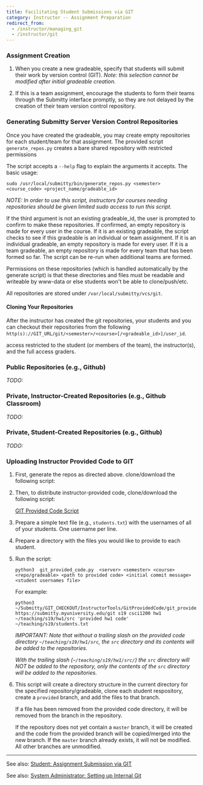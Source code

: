 ```yaml
---
title: Facilitating Student Submissions via GIT
category: Instructor -- Assignment Preparation
redirect_from:
  - /instructor/managing_git
  - /instructor/git
---
```



### Assignment Creation

1. When you create a new gradeable, specify that students will submit
their work by version control (GIT).  _Note: this selection cannot be
modified after initial gradeable creation._

2. If this is a team assignment, encourage the students to form their teams through the Submitty interface promptly, so they are not delayed by the creation of their team version control repository.


### Generating Submitty Server Version Control Repositories

Once you have created the gradeable, you may create empty repositories
for each student/team for that assignment.  The provided script
`generate_repos.py` creates a bare shared repository with restricted
permissions

The script accepts a `--help` flag to explain the arguments it
accepts. The basic usage:

```
sudo /usr/local/submitty/bin/generate_repos.py <semester> <course_code> <project_name/gradeable_id>
```

_NOTE: In order to use this script, instructors for courses needing
repositories should be given limited sudo access to run this script._

If the third argument is not an existing gradeable_id, the user is
prompted to confirm to make these repositories.  If confirmed, an
empty repository is made for every user in the course.  If it is an
existing gradeable, the script checks to see if this gradeable is an
individual or team assignment.  If it is an individual gradeable, an
empty repository is made for every user.  If it is a team gradeable,
an empty repository is made for every team that has been formed so
far.  The script can be re-run when additional teams are formed.

Permissions on these repositories (which is handled automatically by
the generate script) is that these directories and files must be
readable and writeable by www-data or else students won't be able to
clone/push/etc.

All repositories are stored under `/var/local/submitty/vcs/git`.

#### Cloning Your Repositories

After the instructor has created the git repositories, your students and you can checkout their repositories from
the following `http(s)://GIT_URL/git/<semester>/<course>[/<gradeable_id>]/user_id`.

access restricted to the student (or members of the
team), the instructor(s), and the full access graders.




### Public Repositories (e.g., Github)

_TODO:_


### Private, Instructor-Created Repositories (e.g., Github Classroom)

_TODO:_


### Private, Student-Created Repositories (e.g., Github)

_TODO:_



### Uploading Instructor Provided Code to GIT


1. First, generate the repos as directed above.
   clone/download the following script:

2. Then, to distribute instructor-provided code, clone/download the following script:

   [GIT Provided Code Script](https://github.com/Submitty/InstructorTools/blob/master/GitProvidedCode/git_provided_code.py)


3. Prepare a simple text file (e.g., `students.txt`) with the
   usernames of all of your students.  One username per line.


4. Prepare a directory with the files you would like to provide to
   each student.


5. Run the script:

   ```
   python3  git_provided_code.py  <server> <semester> <course> <repo/gradeable> <path to provided code> <initial commit message> <student usernames file>
   ```

   For example:

   ```
   python3  ~/Submitty/GIT_CHECKOUT/InstructorTools/GitProvidedCode/git_provided_code.py  https://submitty.myuniversity.edu/git s19 csci1200 hw1 ~/teaching/s19/hw1/src 'provided hw1 code' ~/teaching/s19/students.txt
   ```

   _IMPORTANT: Note that without a trailing slash on the provided code
   directory `~/teaching/s19/hw1/src`, the `src` directory and its
   contents will be added to the repositories._

   _With the trailing slash (`~/teaching/s19/hw1/src/`) the `src`
   directory will NOT be added to the repository, only the contents of
   the `src` directory will be added to the repositories._


6. This script will create a directory structure in the current
   directory for the specified repository/gradeable, clone each
   student respository, create a `provided` branch, and add the files
   to that branch.

   If a file has been removed from the provided code directory, it
   will be removed from the branch in the repository.

   If the repository does not yet contain a `master` branch, it will
   be created and the code from the provided branch will be
   copied/merged into the new branch.  If the `master` branch already
   exists, it will not be modified.  All other branches are unmodified.



---


See also:  [Student: Assignment Submission via GIT](/student/git_submission)

See also:  [System Administrator: Setting up Internal Git](/sysadmin/git)
